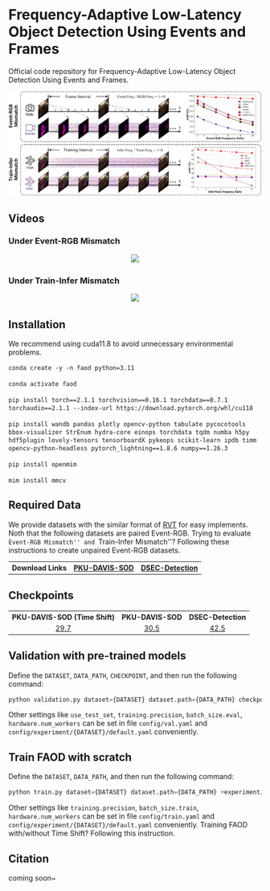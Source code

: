 # Frequency-Adaptive Low-Latency Object Detection Using Events and Frames
Official code repository for Frequency-Adaptive Low-Latency Object Detection Using Events and Frames.
<p align="center">
  <img src="readme/imgs/framework.png" width="750">
</p>

## Videos

### Under Event-RGB Mismatch
<p align="center">
  <img src="readme/videos/FAOD_unpaired_2.gif" width="750">
</p>

### Under Train-Infer Mismatch
<p align="center">
  <img src="readme/videos/faod_freq_2.gif" width="750">
</p>

## Installation
We recommend using cuda11.8 to avoid unnecessary environmental problems.
```
conda create -y -n faod python=3.11

conda activate faod

pip install torch==2.1.1 torchvision==0.16.1 torchdata==0.7.1 torchaudio==2.1.1 --index-url https://download.pytorch.org/whl/cu118

pip install wandb pandas plotly opencv-python tabulate pycocotools bbox-visualizer StrEnum hydra-core einops torchdata tqdm numba h5py hdf5plugin lovely-tensors tensorboardX pykeops scikit-learn ipdb timm opencv-python-headless pytorch_lightning==1.8.6 numpy==1.26.3

pip install openmim

mim install mmcv
```
## Required Data
We provide datasets with the similar format of [RVT](https://github.com/uzh-rpg/RVT) for easy implements. 
Noth that the following datasets are paired Event-RGB. Trying to evaluate ``Event-RGB Mismatch'' and ``Train-Infer Mismatch''?
Following these instructions to create unpaired Event-RGB datasets. 
<table>
  <tr>
    <th style="text-align:center;">Download Links</th>
    <th style="text-align:center;"><a href="https://1drv.ms/u/c/93289205239bc375/EQue4dcG4M9Ggbu5dM-iOc0Bphskqnh1zua2rogpYNkANw?e=crXrjv">PKU-DAVIS-SOD</a></td>
    <th style="text-align:center;"><a href="https://1drv.ms/u/c/93289205239bc375/ETetOpGDDyJDsN_5lTkvdwEBqEvm9kw2aqdXDNCiHn4FAg?e=c1yTGf">DSEC-Detection</a></td>
  </tr>
</table>

## Checkpoints
<table>
  <tr>
    <th style="text-align:center;">PKU-DAVIS-SOD (Time Shift)</th>
    <th style="text-align:center;">PKU-DAVIS-SOD</th>
    <th style="text-align:center;">DSEC-Detection</th>
  </tr>
  <tr>
    <td style="text-align:center;"><a href="https://1drv.ms/u/c/93289205239bc375/EQue4dcG4M9Ggbu5dM-iOc0Bphskqnh1zua2rogpYNkANw?e=crXrjv">29.7</a></td>
    <td style="text-align:center;"><a href="https://1drv.ms/u/c/93289205239bc375/EQue4dcG4M9Ggbu5dM-iOc0Bphskqnh1zua2rogpYNkANw?e=crXrjv">30.5</a></td>
    <td style="text-align:center;"><a href="https://1drv.ms/u/c/93289205239bc375/ETetOpGDDyJDsN_5lTkvdwEBqEvm9kw2aqdXDNCiHn4FAg?e=c1yTGf">42.5</a></td>
  </tr>
</table>

## Validation with pre-trained models
Define the ``DATASET``, ``DATA_PATH``, ``CHECKPOINT``, and then run the following command:
```python
python validation.py dataset={DATASET} dataset.path={DATA_PATH} checkpoint={CHECKPOINT} +experiment/{DATASET}='base.yaml'
```
Other settings like ``use_test_set``, ``training.precision``, ``batch_size.eval``, ``hardware.num_workers`` can be set in file ``config/val.yaml`` 
and ``config/experiment/{DATASET}/default.yaml`` conveniently.

## Train FAOD with scratch
Define the ``DATASET``, ``DATA_PATH``, and then run the following command:
```python
python train.py dataset={DATASET} dataset.path={DATA_PATH} +experiment/{DATASET}='base.yaml'
```
Other settings like ``training.precision``, ``batch_size.train``, ``hardware.num_workers`` can be set in file ``config/train.yaml`` 
and ``config/experiment/{DATASET}/default.yaml`` conveniently.
Training FAOD with/without Time Shift? Following this instruction.

## Citation
coming soon~

